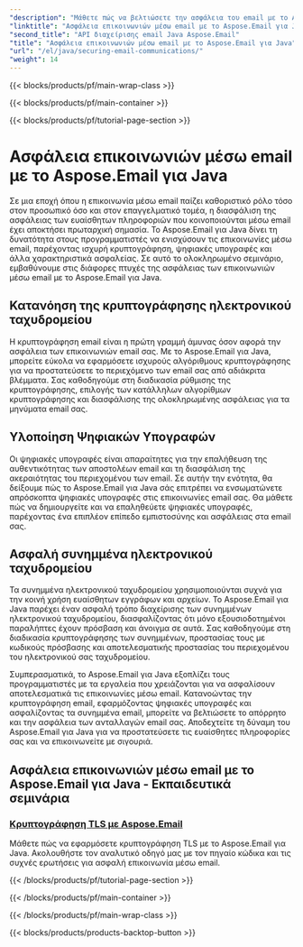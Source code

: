 ```yaml
---
"description": "Μάθετε πώς να βελτιώσετε την ασφάλεια του email με το Aspose.Email για Java. Τα εκπαιδευτικά μας σεμινάρια καλύπτουν την κρυπτογράφηση, τις ψηφιακές υπογραφές και πολλά άλλα για ασφαλή επικοινωνία μέσω email."
"linktitle": "Ασφάλεια επικοινωνιών μέσω email με το Aspose.Email για Java"
"second_title": "API διαχείρισης email Java Aspose.Email"
"title": "Ασφάλεια επικοινωνιών μέσω email με το Aspose.Email για Java"
"url": "/el/java/securing-email-communications/"
"weight": 14
---
```


{{< blocks/products/pf/main-wrap-class >}}

{{< blocks/products/pf/main-container >}}

{{< blocks/products/pf/tutorial-page-section >}}

# Ασφάλεια επικοινωνιών μέσω email με το Aspose.Email για Java


Σε μια εποχή όπου η επικοινωνία μέσω email παίζει καθοριστικό ρόλο τόσο στον προσωπικό όσο και στον επαγγελματικό τομέα, η διασφάλιση της ασφάλειας των ευαίσθητων πληροφοριών που κοινοποιούνται μέσω email έχει αποκτήσει πρωταρχική σημασία. Το Aspose.Email για Java δίνει τη δυνατότητα στους προγραμματιστές να ενισχύσουν τις επικοινωνίες μέσω email, παρέχοντας ισχυρή κρυπτογράφηση, ψηφιακές υπογραφές και άλλα χαρακτηριστικά ασφαλείας. Σε αυτό το ολοκληρωμένο σεμινάριο, εμβαθύνουμε στις διάφορες πτυχές της ασφάλειας των επικοινωνιών μέσω email με το Aspose.Email για Java.

## Κατανόηση της κρυπτογράφησης ηλεκτρονικού ταχυδρομείου
Η κρυπτογράφηση email είναι η πρώτη γραμμή άμυνας όσον αφορά την ασφάλεια των επικοινωνιών email σας. Με το Aspose.Email για Java, μπορείτε εύκολα να εφαρμόσετε ισχυρούς αλγόριθμους κρυπτογράφησης για να προστατεύσετε το περιεχόμενο των email σας από αδιάκριτα βλέμματα. Σας καθοδηγούμε στη διαδικασία ρύθμισης της κρυπτογράφησης, επιλογής των κατάλληλων αλγορίθμων κρυπτογράφησης και διασφάλισης της ολοκληρωμένης ασφάλειας για τα μηνύματα email σας.

## Υλοποίηση Ψηφιακών Υπογραφών
Οι ψηφιακές υπογραφές είναι απαραίτητες για την επαλήθευση της αυθεντικότητας των αποστολέων email και τη διασφάλιση της ακεραιότητας του περιεχομένου των email. Σε αυτήν την ενότητα, θα δείξουμε πώς το Aspose.Email για Java σάς επιτρέπει να ενσωματώνετε απρόσκοπτα ψηφιακές υπογραφές στις επικοινωνίες email σας. Θα μάθετε πώς να δημιουργείτε και να επαληθεύετε ψηφιακές υπογραφές, παρέχοντας ένα επιπλέον επίπεδο εμπιστοσύνης και ασφάλειας στα email σας.

## Ασφαλή συνημμένα ηλεκτρονικού ταχυδρομείου
Τα συνημμένα ηλεκτρονικού ταχυδρομείου χρησιμοποιούνται συχνά για την κοινή χρήση ευαίσθητων εγγράφων και αρχείων. Το Aspose.Email για Java παρέχει έναν ασφαλή τρόπο διαχείρισης των συνημμένων ηλεκτρονικού ταχυδρομείου, διασφαλίζοντας ότι μόνο εξουσιοδοτημένοι παραλήπτες έχουν πρόσβαση και άνοιγμα σε αυτά. Σας καθοδηγούμε στη διαδικασία κρυπτογράφησης των συνημμένων, προστασίας τους με κωδικούς πρόσβασης και αποτελεσματικής προστασίας του περιεχομένου του ηλεκτρονικού σας ταχυδρομείου.

Συμπερασματικά, το Aspose.Email για Java εξοπλίζει τους προγραμματιστές με τα εργαλεία που χρειάζονται για να ασφαλίσουν αποτελεσματικά τις επικοινωνίες μέσω email. Κατανοώντας την κρυπτογράφηση email, εφαρμόζοντας ψηφιακές υπογραφές και ασφαλίζοντας τα συνημμένα email, μπορείτε να βελτιώσετε το απόρρητο και την ασφάλεια των ανταλλαγών email σας. Αποδεχτείτε τη δύναμη του Aspose.Email για Java για να προστατεύσετε τις ευαίσθητες πληροφορίες σας και να επικοινωνείτε με σιγουριά.

## Ασφάλεια επικοινωνιών μέσω email με το Aspose.Email για Java - Εκπαιδευτικά σεμινάρια
### [Κρυπτογράφηση TLS με Aspose.Email](./tls-encryption/)
Μάθετε πώς να εφαρμόσετε κρυπτογράφηση TLS με το Aspose.Email για Java. Ακολουθήστε τον αναλυτικό οδηγό μας με τον πηγαίο κώδικα και τις συχνές ερωτήσεις για ασφαλή επικοινωνία μέσω email.

{{< /blocks/products/pf/tutorial-page-section >}}

{{< /blocks/products/pf/main-container >}}

{{< /blocks/products/pf/main-wrap-class >}}

{{< blocks/products/products-backtop-button >}}